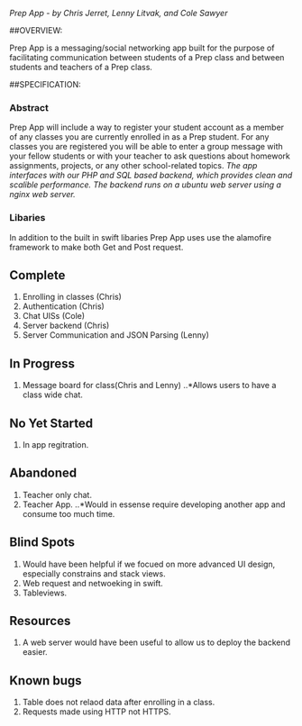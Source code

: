 *Prep App - by Chris Jerret, Lenny Litvak, and Cole Sawyer*

##OVERVIEW:

Prep App is a messaging/social networking app built for the purpose of
facilitating communication between students of a Prep class and between
students and teachers of a Prep class.

##SPECIFICATION:
### Abstract
Prep App will include a way to register your student account as a
member of any classes you are currently enrolled in as a Prep
student.
For any classes you are registered you will be able to enter a group
message with your fellow students or with your teacher to ask questions
about homework assignments, projects, or any other school-related
topics.
<em>The app interfaces with our PHP and SQL based backend, which provides
clean and scalible performance.</em>
<em>The backend runs on a ubuntu web server using a nginx web server.</em>
        
        
### Libaries
In addition to the built in swift libaries Prep App uses use the 
alamofire framework to make both Get and Post request.
        
## Complete
1. Enrolling in classes (Chris)
2. Authentication (Chris)
3. Chat UISs (Cole)
4. Server backend (Chris)
5. Server Communication and JSON Parsing (Lenny)
        
## In Progress
1. Message board for class(Chris and Lenny)
        ..*Allows users to have a class wide chat.
## No Yet Started
1. In app regitration.
     
## Abandoned
1. Teacher only chat.
2. Teacher App.
        ..*Would in essense require developing another app and consume too much time.
       
## Blind Spots
1. Would have been helpful if we focued on more advanced UI design, especially constrains and stack views.
2. Web request and netwoeking in swift.
3. Tableviews.

## Resources
1. A web server would have been useful to allow us to deploy the backend easier.    

## Known bugs
1. Table does not relaod data after enrolling in a class.
2. Requests made using HTTP not HTTPS.
